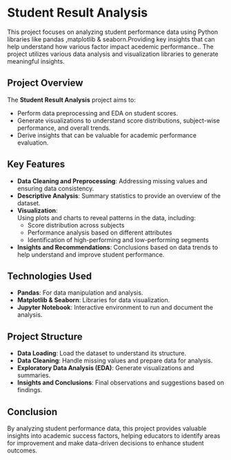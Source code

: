 # Student Result Analysis

This project focuses on analyzing student performance data using Python libraries like pandas ,matplotlib & seaborn.Providing key insights that can help understand how various factor impact acedemic performance.. The project utilizes various data analysis and visualization libraries to generate meaningful insights.

## Project Overview

The **Student Result Analysis** project aims to:<br>
- Perform data preprocessing and EDA on student scores.<br>
- Generate visualizations to understand score distributions, subject-wise performance, and overall trends.<br>
- Derive insights that can be valuable for academic performance evaluation.

## Key Features

- **Data Cleaning and Preprocessing**: Addressing missing values and ensuring data consistency.<br>
- **Descriptive Analysis**: Summary statistics to provide an overview of the dataset.<br>
- **Visualization**:<br>
    Using plots and charts to reveal patterns in the data, including:<br>
  - Score distribution across subjects<br>
  - Performance analysis based on different attributes<br>
  - Identification of high-performing and low-performing segments<br>
- **Insights and Recommendations**: Conclusions based on data trends to help understand and improve student performance.

## Technologies Used

- **Pandas**: For data manipulation and analysis.<br>
- **Matplotlib & Seaborn**: Libraries for data visualization.<br>
- **Jupyter Notebook**: Interactive environment to run and document the analysis.

## Project Structure

- **Data Loading**: Load the dataset to understand its structure.<br>
- **Data Cleaning**: Handle missing values and prepare data for analysis.<br>
- **Exploratory Data Analysis (EDA)**: Generate visualizations and summaries.<br>
- **Insights and Conclusions**: Final observations and suggestions based on findings.

## Conclusion

By analyzing student performance data, this project provides valuable insights into academic success factors, helping educators to identify areas for improvement and make data-driven decisions to enhance student outcomes.

